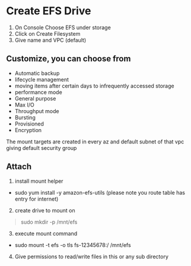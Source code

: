 # Create EFS Drive
1. On Console Choose EFS under storage
2. Click on Create Filesystem
3. Give name and VPC (default)

## Customize, you can choose from
- Automatic backup
- lifecycle management
 - moving items after certain days to infrequently accessed storage
- performance mode 
 - General purpose
 - Max I/O
- Throughput mode
 - Bursting
 - Provisioned
- Encryption

The mount targets are created in every az and default subnet of that vpc giving default security group

## Attach
1. install mount helper 
 - sudo yum install -y amazon-efs-utils (please note you route table has entry for internet)
2. create drive to mount on  
 > sudo mkdir -p /mnt/efs
3. execute mount command 
 - sudo mount -t efs -o tls fs-12345678:/ /mnt/efs
4. Give permissions to read/write files in this or any sub directory